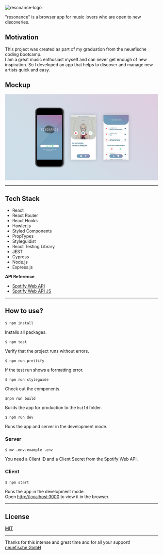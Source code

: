 ![resonance-logo](client/src/assets/screenshots/resonance_header_small.jpg)

"resonance" is a browser app for music lovers who are open to new discoveries.

## Motivation

This project was created as part of my graduation from the neuefische coding bootcamp.\
I am a great music enthusiast myself and can never get enough of new inspiration. So I developed an app that helps to discover and manage new artists quick and easy.

## Mockup

![resonance-mock](client/src/assets/screenshots/resonance_mock_small.jpg)

---

## Tech Stack

- React
- React Router
- React Hooks
- Howler.js
- Styled Components
- PropTypes
- Styleguidist
- React Testing Library
- JEST
- Cypress
- Node.js
- Express.js

**API Reference**

- [Spotify Web API](https://developer.spotify.com/documentation/web-api/)
- [Spotify Web API JS](https://github.com/JMPerez/spotify-web-api-js)

---

## How to use?

`$ npm install`

Installs all packages.

`$ npm test`

Verify that the project runs without errors.

`$ npm run prettify`

If the test run shows a formatting error.

`$ npm run styleguide`

Check out the components.

`$npm run build`

Builds the app for production to the `build` folder.

`$ npm run dev`

Runs the app and server in the development mode.

### **Server**

`$ mv .env.example .env`

You need a Client ID and a Client Secret from the Spotify Web API.

### **Client**

`$ npm start`

Runs the app in the development mode.\
Open [http://localhost:3000](http://localhost:3000) to view it in the browser.

---

## License

[MIT](https://en.wikipedia.org/wiki/MIT_License#License_terms)

---

Thanks for this intense and great time and for all your support!\
[neuefische GmbH ](https://github.com/neuefische)
